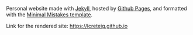 Personal website made with [Jekyll](https://jekyllrb.com/), hosted by [Github Pages](https://pages.github.com/), and formatted with the [Minimal Mistakes template](https://mmistakes.github.io/minimal-mistakes/).

Link for the rendered site: <https://lcreteig.github.io>
